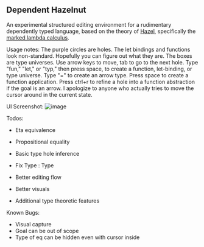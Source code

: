 ## Dependent Hazelnut

An experimental structured editing environment for a rudimentary dependently typed language, based on the theory of [Hazel](https://hazel.org/), specifically the [marked lambda calculus](https://hazel.org/papers/marking-popl24.pdf).

Usage notes: The purple circles are holes. The let bindings and functions look non-standard. Hopefully you can figure out what they are. The boxes are type universes. Use arrow keys to move, tab to go to the next hole. Type "fun," "let," or "typ," then press space, to create a function, let-binding, or type universe. Type "=" to create an arrow type. Press space to create a function application. Press ctrl+r to refine a hole into a function abstraction if the goal is an arrow. I apologize to anyone who actually tries to move the cursor around in the current state.

UI Screenshot:
![image](https://github.com/thomasporter522/dependent-hazelnut/assets/22896135/5452ab5b-bb51-43f6-967e-faadd0b92ce9)

Todos:
- Eta equivalence
- Propositional equality
- Basic type hole inference
- Fix Type : Type

- Better editing flow
- Better visuals

- Additional type theoretic features

Known Bugs:
- Visual capture
- Goal can be out of scope
- Type of eq can be hidden even with cursor inside
